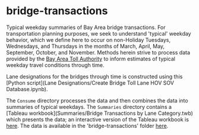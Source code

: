 # bridge-transactions
Typical weekday summaries of Bay Area bridge transactions.  For transportation planning purposes, we seek to understand 'typical' weekday behavior, which we define here to occur on non-Holiday Tuesdays, Wednesdays, and Thursdays in the months of March, April, May, September, October, and November.  Methods herein strive to process data provided by the [Bay Area Toll Authority](http://bata.mtc.ca.gov/) to inform estimates of typical weekday travel conditions through time.

Lane designations for the bridges through time is constructed using this [Python script](Lane Designations/Create Bridge Toll Lane HOV SOV Database.ipynb).

The `Consume` directory processes the data and then combines the data into summaries of typical weekdays.  The `Summaries` directory contains a [Tableau workbook](Summaries/Bridge Transactions by Lane Category.twb) which presents the data; an interactive version of the Tableau workbook is [here](http://analytics.mtc.ca.gov/foswiki/Main/TypicalWeekdayBridgeTransactions). The data is available in the 'bridge-transactions' folder [here](https://mtcdrive.box.com/share-data).


